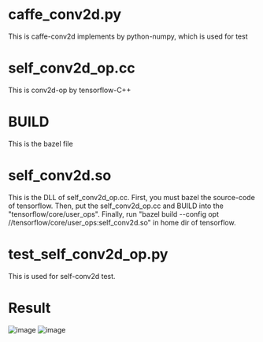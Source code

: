 # caffe_conv2d.py
This is caffe-conv2d implements by python-numpy, which is used for test  

# self_conv2d_op.cc
This is conv2d-op by tensorflow-C++

# BUILD
This is the bazel file

# self_conv2d.so
This is the DLL of self_conv2d_op.cc. First, you must bazel the source-code of tensorflow. Then, put the self_conv2d_op.cc and BUILD into the "tensorflow/core/user_ops". Finally, run "bazel build --config opt //tensorflow/core/user_ops:self_conv2d.so" in home dir of tensorflow.

# test_self_conv2d_op.py
This is used for self-conv2d test.

# Result
![image](https://github.com/XPping/BulidSelfTensorflowOp/raw/master/images/python_self_conv2d.jpg) 
![image](https://github.com/XPping/BulidSelfTensorflowOp/raw/master/self-conv2d_op/images/self_conv2d.jpg) 
